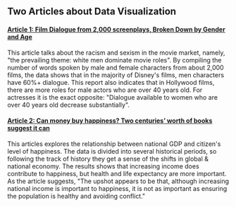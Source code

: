 ## Two Articles about Data Visualization
#### [Article 1: Film Dialogue from 2,000 screenplays, Broken Down by Gender and Age](https://pudding.cool/2017/03/film-dialogue/)

This article talks about the racism and sexism in the movie market, namely, "the prevailing theme: white men dominate movie roles". By compiling the number of words spoken by male and female characters from about 2,000 films, the data shows that in the majority of Disney's films, men characters have 60%+ dialogue. This report also indicates that in Hollywood films, there are more roles for male actors who are over 40 years old. For actresses it is the exact opposite: "Dialogue available to women who are over 40 years old decrease substantially".

#### [Article 2: Can money buy happiness? Two centuries’ worth of books suggest it can](https://www.economist.com/graphic-detail/2019/10/16/can-money-buy-happiness-two-centuries-worth-of-books-suggest-it-can)
This articles explores the relationship between national GDP and citizen's level of happiness. The data is divided into several historical periods, so following the track of history they get a sense of the shifts in global & national economy. The results shows that increasing income does contribute to happiness, but health and life expectancy are more important. As the article suggests, "The upshot appears to be that, although increasing national income is important to happiness, it is not as important as ensuring the population is healthy and avoiding conflict."
